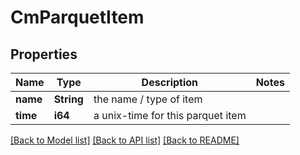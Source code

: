 # CmParquetItem

## Properties

Name | Type | Description | Notes
------------ | ------------- | ------------- | -------------
**name** | **String** | the name / type of item | 
**time** | **i64** | a unix-time for this parquet item | 

[[Back to Model list]](../README.md#documentation-for-models) [[Back to API list]](../README.md#documentation-for-api-endpoints) [[Back to README]](../README.md)


